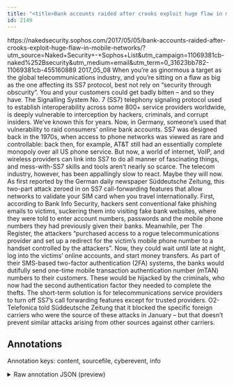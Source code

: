 ```yaml
---
title: "<title>Bank accounts raided after crooks exploit huge flaw in mobile networks – Naked Security</title>"
id: 2149
---
```


<title>Bank accounts raided after crooks exploit huge flaw in mobile networks – Naked Security</title>
<source> https://nakedsecurity.sophos.com/2017/05/05/bank-accounts-raided-after-crooks-exploit-huge-flaw-in-mobile-networks/?utm_source=Naked+Security+-+Sophos+List&utm_campaign=11069381cb-naked%252Bsecurity&utm_medium=email&utm_term=0_31623bb782-11069381cb-455160889 </source>
<date> 2017_05_08 </date>
<text>
When you’re as ginormous a target as the global telecommunications industry, and you’re sitting on a flaw as big as the one affecting its SS7 protocol, best not rely on “security through obscurity”. You and your customers could get badly bitten – and so they have.
The Signalling System No. 7 (SS7) telephony signaling protocol used to establish interoperability across some 800+ service providers worldwide, is deeply vulnerable to interception by hackers, criminals, and corrupt insiders. We’ve known this for years. Now, in Germany, someone’s used that vulnerability to raid consumers’ online bank accounts.
SS7 was designed back in the 1970s, when access to phone networks was viewed as rare and controllable: back then, for example, AT&T still had an essentially complete monopoly over all US phone service. But now, a world of internet, VoIP, and wireless providers can link into SS7 to do all manner of fascinating things, and mess-with-SS7 skills and tools aren’t nearly so scarce. The telecom industry, however, has been appallingly slow to react. Maybe they will now.
As first reported by the German daily newspaper Süddeutsche Zeitung, this two-part attack zeroed in on SS7 call-forwarding features that allow networks to validate your SIM card when you travel internationally.
First, according to Bank Info Security, hackers sent conventional fake phishing emails to victims, suckering them into visiting fake bank websites, where they were told to enter account numbers, passwords and the mobile phone numbers they had previously given their banks.
Meanwhile, per The Register, the attackers “purchased access to a rogue telecommunications provider and set up a redirect for the victim’s mobile phone number to a handset controlled by the attackers”. Now, they could wait until late at night, log into the victims’ online accounts, and start money transfers. As part of their SMS-based two-factor authentication (2FA) systems, the banks would dutifully send one-time mobile transaction authentication number (mTAN) numbers to their customers. These would be hijacked by the criminals, who now had the second authentication factor they needed to complete the thefts.
The short-term solution is for telecommunications service providers to turn off SS7’s call forwarding features except for trusted providers. O2-Telefonica told Süddeutsche Zeitung that it blocked the specific foreign carriers who were the source of these attacks in January – but that doesn’t prevent similar attacks arising from other sources against other carriers.
</text>



## Annotations

Annotation keys: content, sourcefile, cyberevent, info

<details>
<summary>Raw annotation JSON (preview)</summary>

```json
{
  "content": "When you\u2019re as ginormous a target as the global telecommunications industry, and you\u2019re sitting on a flaw as big as the one affecting its SS7 protocol, best not rely on \u201csecurity through obscurity\u201d. You and your customers could get badly bitten \u2013 and so they have. The\u00a0Signalling System No. 7 (SS7) telephony signaling protocol used to establish interoperability across some 800+ service providers worldwide, is deeply vulnerable to interception by hackers, criminals, and corrupt insiders. We\u2019ve known this for years. Now, in Germany, someone\u2019s used that vulnerability to raid consumers\u2019 online bank accounts. SS7 was designed back in the 1970s, when access to phone networks was viewed as rare and controllable: back then, for example, AT&T still had an essentially complete monopoly over all US phone service. But now, a world of internet, VoIP, and wireless providers can link into SS7 to do all manner of fascinating things, and mess-with-SS7 skills and tools aren\u2019t nearly so scarce. The telecom industry, however, has been appallingly slow to react. Maybe they will now. As first reported by the German daily newspaper S\u00fcddeutsche Zeitung, this two-part attack zeroed in on SS7 call-forwarding features that allow networks to validate your SIM card when you travel internationally. First, according to Bank Info Security, hackers sent conventional fake phishing emails to victims, suckering them into visiting fake bank websites, where they were told to enter account numbers, passwords and the mobile phone numbers they had previously given their banks. Meanwhile, per The Register, the attackers \u201cpurchased access to a rogue telecommunications provider and set up a redirect for the victim\u2019s mobile phone number to a handset controlled by the attackers\u201d. Now, they could wait until late at night, log into the victims\u2019 online accounts, and start money transfers. As part of their SMS-based two-factor authentication (2FA) systems, the banks would dutifully send one-time mobile transaction authentication number (mTAN) numbers to their customers. These would be hijacked by the criminals, who now had the second authentication factor they needed to complete the thefts. The short-term solution is for telecommunications service providers to turn off SS7\u2019s call forwarding features except for trusted providers. O2-Telefonica told S\u00fcddeutsche Zeitung that it blocked the specific foreign carriers who were the source of these attacks in January \u2013 but that doesn\u2019t prevent similar attacks arising from other sources against other carriers.",
  "sourcefile": "2149.txt",
  "cyberevent": {
    "hopper": [
      {
        "index": 0,
        "relation": "Same",
        "events": [
          {
            "index": "E1",
            "type": "Vulnerability-related",
            "realis": "Actual",
            "nugget": {
              "startOffset": 124,
              "index": "T2",
              "endOffset": 133,
              "text": "affecting"
            },
            "argument": [
              {
                "index": "T1",
                "text": "flaw",
                "endOffset": 105,
                "role": {
                  "type": "Vulnerability"
                },
                "startOffset": 101,
                "type": "Vulnerability"
              },
              {
                "index": "T3",
                "text": "SS7",
                "endOffset": 141,
                "role": {
                  "type": "Vulnerable_System"
                },
                "startOffset": 138,
                "type": "System"
              },
              {
                "index": "T4",
                "external_reference": {
                  "wikidataid": "Q1266169"
                },
                "endOffset": 75,
                "role": {
                  "type": "Vulnerable_System_Owner"
                },
                "text": "the gl
```
</details>

